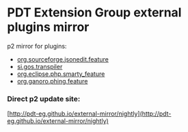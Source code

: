 PDT Extension Group external plugins mirror
====================================================

p2 mirror for plugins:

* [org.sourceforge.jsonedit.feature](https://github.com/pulse00/Json-Eclipse-Plugin)
* [si.gos.transpiler](https://github.com/gossi/eclipse-transpiler-plugin)
* [org.eclipse.php.smarty_feature](https://github.com/pulse00/smartypdt)
* [org.ganoro.phing.feature](https://github.com/ganoro/phing-eclipse)

### Direct p2 update site:
[http://pdt-eg.github.io/external-mirror/nightly](http://pdt-eg.github.io/external-mirror/nightly)
